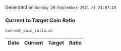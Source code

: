 Generated on `Sunday 26-September-2021 at 21:07:15`

### Current to Target Coin Ratio
`current_coin_ratio.sh`

Date|Current|Target|Ratio
---|---|---|---
